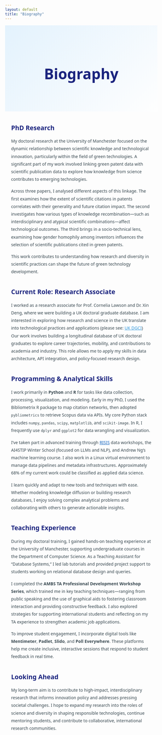 ```yaml
---
layout: default
title: "Biography"
---
```

<div style="text-align: center; padding: 60px 20px; background: linear-gradient(135deg, #e3f2fd, #fefefe); color: #1a237e; font-family: 'Segoe UI', 'Roboto', sans-serif;">
  <h1 style="font-size: 3rem; font-weight: bold;">Biography</h1>
   <p style="font-size: 1.2rem; max-width: 850px; margin: 0 auto; line-height: 1.7; color: #37474f;">
  </p>
</div>

<div style="max-width: 900px; margin: 40px auto; font-family: 'Segoe UI', 'Roboto', sans-serif; color: #37474f; padding: 0 20px;">

  <h2 style="color: #1a237e;">PhD Research</h2>
  <p style="line-height: 1.8;">
    My doctoral research at the University of Manchester focused on the dynamic relationship between scientific knowledge and technological innovation, particularly within the field of green technologies. A significant part of my work involved linking green patent data with scientific publication data to explore how knowledge from science contributes to emerging technologies.
  </p>
  <p style="line-height: 1.8;">
    Across three papers, I analysed different aspects of this linkage. The first examines how the extent of scientific citations in patents correlates with their generality and future citation impact. The second investigates how various types of knowledge recombination—such as interdisciplinary and atypical scientific combinations—affect technological outcomes. The third brings in a socio-technical lens, examining how gender homophily among inventors influences the selection of scientific publications cited in green patents.
  </p>
  <p style="line-height: 1.8;">
    This work contributes to understanding how research and diversity in scientific practices can shape the future of green technology development.
  </p>

  <h2 style="color: #1a237e; margin-top: 40px;">Current Role: Research Associate</h2>
  <p style="line-height: 1.8;">
     I worked as a research associate for Prof. Cornelia Lawson and Dr. Xin Deng, where we were building a UK doctoral graduate database. I am interested in exploring how research and science in the UK translate into technological practices and applications (please see: 
    <a href="https://www.mioir.manchester.ac.uk/research/projects/uk-dgci/" style="color: #3498db;">UK DGCI</a>) Our work involves building a longitudinal database of UK doctoral graduates to explore career trajectories, mobility, and contributions to academia and industry. This role allows me to apply my skills in data architecture, API integration, and policy-focused research design.
  </p>

  <h2 style="color: #1a237e; margin-top: 40px;">Programming & Analytical Skills</h2>
  <p style="line-height: 1.8;">
    I work primarily in <strong>Python</strong> and <strong>R</strong> for tasks like data collection, processing, visualization, and modeling. Early in my PhD, I used the Bibliometrix R package to map citation networks, then adopted <code>pybliometrics</code> to retrieve Scopus data via APIs. My core Python stack includes <code>numpy</code>, <code>pandas</code>, <code>scipy</code>, <code>matplotlib</code>, and <code>scikit-image</code>. In R, I frequently use <code>dplyr</code> and <code>ggplot2</code> for data wrangling and visualization.
  </p>
  <p style="line-height: 1.8;">
    I’ve taken part in advanced training through <a href="https://www.risis2.eu/" style="color: #1565c0;">RISIS</a> data workshops, the AI4STIP Winter School (focused on LLMs and NLP), and Andrew Ng’s machine learning course. I also work in a Linux virtual environment to manage data pipelines and metadata infrastructures. Approximately 68% of my current work could be classified as applied data science.
  </p>
  <p style="line-height: 1.8;">
    I learn quickly and adapt to new tools and techniques with ease. Whether modeling knowledge diffusion or building research databases, I enjoy solving complex analytical problems and collaborating with others to generate actionable insights.
  </p>

  <h2 style="color: #1a237e; margin-top: 40px;">Teaching Experience</h2>
  <p style="line-height: 1.8;">
    During my doctoral training, I gained hands-on teaching experience at the University of Manchester, supporting undergraduate courses in the Department of Computer Science. As a Teaching Assistant for “Database Systems,” I led lab tutorials and provided project support to students working on relational database design and queries.
  </p>
  <p style="line-height: 1.8;">
    I completed the <strong>AMBS TA Professional Development Workshop Series</strong>, which trained me in key teaching techniques—ranging from public speaking and the use of graphical aids to fostering classroom interaction and providing constructive feedback. I also explored strategies for supporting international students and reflecting on my TA experience to strengthen academic job applications.
  </p>
  <p style="line-height: 1.8;">
    To improve student engagement, I incorporate digital tools like <strong>Mentimeter</strong>, <strong>Padlet</strong>, <strong>Slido</strong>, and <strong>Poll Everywhere</strong>. These platforms help me create inclusive, interactive sessions that respond to student feedback in real time.
  </p>

  <h2 style="color: #1a237e; margin-top: 40px;">Looking Ahead</h2>
  <p style="line-height: 1.8;">
    My long-term aim is to contribute to high-impact, interdisciplinary research that informs innovation policy and addresses pressing societal challenges. I hope to expand my research into the roles of science and diversity in shaping responsible technologies, continue mentoring students, and contribute to collaborative, international research communities.
  </p>
</div>
